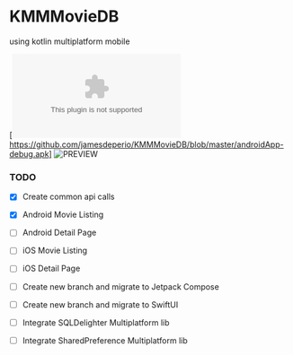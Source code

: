 # KMMMovieDB
using kotlin multiplatform mobile

[![APK](https://github.com/jamesdeperio/KMMMovieDB/blob/master/androidApp-debug.apk)https://github.com/jamesdeperio/KMMMovieDB/blob/master/androidApp-debug.apk]
![PREVIEW](https://github.com/jamesdeperio/KMMMovieDB/blob/master/kmmmoviedb.gif)
### TODO

- [x] Create common api calls
- [x] Android Movie Listing
- [ ] Android Detail Page
- [ ] iOS Movie Listing
- [ ] iOS Detail Page
- [ ] Create new branch and migrate to Jetpack Compose
- [ ] Create new branch and migrate to SwiftUI
- [ ] Integrate SQLDelighter Multiplatform lib
- [ ] Integrate SharedPreference Multiplatform lib

